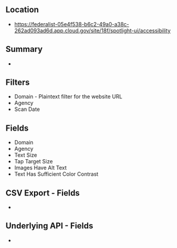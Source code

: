 ## Location

* https://federalist-05e4f538-b6c2-49a0-a38c-262ad093ad6d.app.cloud.gov/site/18f/spotlight-ui/accessibility

## Summary 

* 


## Filters

* Domain - Plaintext filter for the website URL
* Agency 
* Scan Date

## Fields 

* Domain 
* Agency
* Text Size
* Tap Target Size
* Images Have Alt Text
* Text Has Sufficient Color Contrast

## CSV Export - Fields

* 


## Underlying API - Fields

* 
